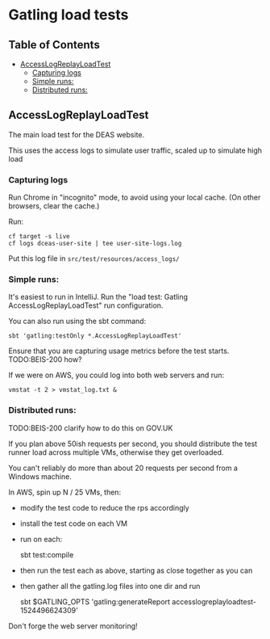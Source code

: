# Gatling load tests

## Table of Contents

<!-- toc -->

- [AccessLogReplayLoadTest](#accesslogreplayloadtest)
  * [Capturing logs](#capturing-logs)
  * [Simple runs:](#simple-runs)
  * [Distributed runs:](#distributed-runs)

<!-- tocstop -->

## AccessLogReplayLoadTest

The main load test for the DEAS website.

This uses the access logs to simulate user traffic, scaled up to simulate high load

### Capturing logs

Run Chrome in "incognito" mode, to avoid using your local cache. (On other browsers,
clear the cache.) 

Run:

    cf target -s live
    cf logs dceas-user-site | tee user-site-logs.log

Put this log file in `src/test/resources/access_logs/`

### Simple runs:

It's easiest to run in IntelliJ.
Run the "load test: Gatling AccessLogReplayLoadTest" run configuration.

You can also run using the sbt command:

```
sbt 'gatling:testOnly *.AccessLogReplayLoadTest'
```

Ensure that you are capturing usage metrics before the test starts.
TODO:BEIS-200 how?

If we were on AWS, you could log into both web servers and run:

    vmstat -t 2 > vmstat_log.txt &

### Distributed runs:

TODO:BEIS-200 clarify how to do this on GOV.UK

If you plan above 50ish requests per second, you should distribute the test
runner load across multiple VMs, otherwise they get overloaded.

You can't reliably do more than about 20 requests per second from a Windows machine.

In AWS, spin up N / 25 VMs, then:
  * modify the test code to reduce the rps accordingly
  * install the test code on each VM
  * run on each:

     sbt test:compile

  * then run the test each as above, starting as close together as you can
  * then gather all the gatling.log files into one dir and run
  
     sbt $GATLING_OPTS 'gatling:generateReport accesslogreplayloadtest-1524496624309'

Don't forge the web server monitoring!
